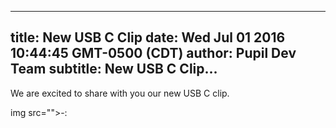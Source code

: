 ---
 title: New USB C Clip
 date: Wed Jul 01 2016 10:44:45 GMT-0500 (CDT)
 author: Pupil Dev Team
 subtitle: New USB C Clip...  
 ---

We are excited to share with you our new USB C clip.




img src="">-: [](http://)